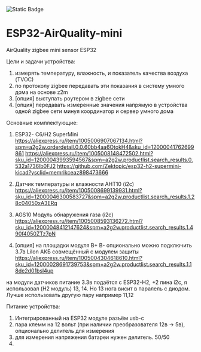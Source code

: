 ![Static Badge](https://img.shields.io/badge/No-AI-blue)

# ESP32-AirQuality-mini
AirQuality zigbee mini sensor ESP32

Цели и задачи устройства:
1. измерять температуру, влажность, и показатель качества воздуха (TVOС)
2. по протоколу zigbee передавать эти показания в систему умного дома на основе z2m
3. [опция] выступать роутером в zigbee сети
4. [опция] передавать измеренные значения напрямую в устройства одной zigbee сети минуя координатор и сервер умного дома
 

Основные комплектующие: 
1. ESP32- C6/H2 SuperMini 
https://aliexpress.ru/item/1005006907067134.html?spm=a2g2w.orderdetail.0.0.60bb4aa6OtokH4&sku_id=12000041762699861
https://aliexpress.ru/item/1005008148472502.html?sku_id=12000043993594567&spm=a2g2w.productlist.search_results.0.532a1736lb0FJ2
https://github.com/Zektopic/esp32-h2-supermini-kicad?ysclid=memrikceaz898473666

2. Датчик температуры и влажности AHT10 (i2c)
https://aliexpress.ru/item/1005008699139931.html?sku_id=12000046300583727&spm=a2g2w.productlist.search_results.1.28c04050xA3ERq

3. AGS10 Модуль обнаружения газа (i2c)
https://aliexpress.ru/item/1005008593136272.html?sku_id=12000048412147624&spm=a2g2w.productlist.search_results.1.490f4050ZTz7pN

4. [опция] на площадки модуля B+ B- опционально можно подключить 3.7в LiIon АКБ совмещённый с модулем защиты
https://aliexpress.ru/item/1005004304618610.html?sku_id=12000028691739753&spm=a2g2w.productlist.search_results.1.18de2d01bsl4up

на модули датчиков питание 3.3в подаётся с ESP32-H2, +2 пина i2c, я использовал (H2 модуль) 13, 14. Но 13 нога висит в паралель с диодом. Лучше использовать другую пару например 11,12
 
Питание устройства:
1. Интегрированный на ESP32 модуле разъём usb-c
2. пара клемм на 12 вольт (при наличии преобразователя 12в -> 5в), опционально делитель для измерения
3. для измерения напряжения батареи нужен делитель. 50/50
4. 
